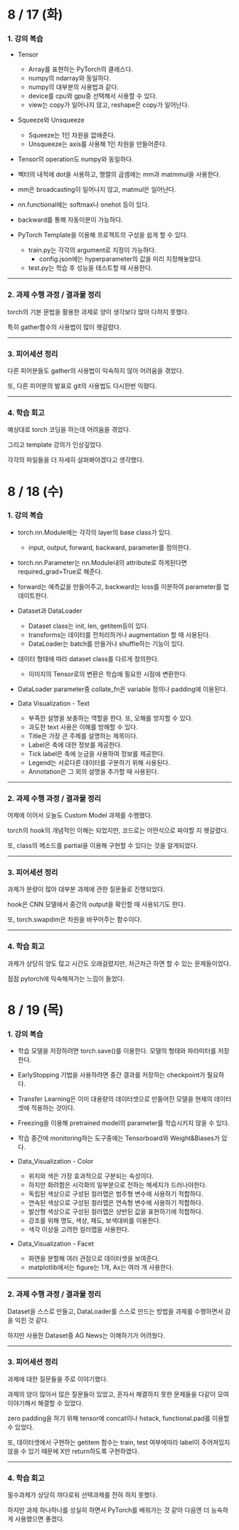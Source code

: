 # 8 / 17 (화)

### 1. 강의 복습

* Tensor
    - Array를 표현하는 PyTorch의 클래스다.
    - numpy의 ndarray와 동일하다.
    - numpy의 대부분의 사용법과 같다.
    - device를 cpu와 gpu중 선택해서 사용할 수 있다.
    - view는 copy가 일어나지 않고, reshape은 copy가 일어난다.

* Squeeze와 Unsqueeze
    - Squeeze는 1인 차원을 없애준다.
    - Unsqueeze는 axis를 사용해 1인 차원을 만들어준다.

* Tensor의 operation도 numpy와 동일하다.
* 벡터의 내적에 dot을 사용하고, 행렬의 곱셈에는 mm과 matmmul을 사용한다.
* mm은 broadcasting이 일어나지 않고, matmul은 일어난다.
* nn.functional에는 softmax나 onehot 등이 있다.
* backward를 통해 자동미분이 가능하다.

* PyTorch Template을 이용해 프로젝트의 구성을 쉽게 할 수 있다.
    - train.py는 각각의 argument로 지정이 가능하다.
        - config.json에는 hyperparameter의 값을 미리 지정해놓았다.
    - test.py는 학습 후 성능을 테스트할 때 사용한다.

---

### 2. 과제 수행 과정 / 결과물 정리

torch의 기본 문법을 활용한 과제로 양이 생각보다 많아 다하지 못했다.

특히 gather함수의 사용법이 많이 헷갈렸다.


---

### 3. 피어세션 정리

다른 피어분들도 gather의 사용법이 익숙하지 않아 어려움을 겪었다.

또, 다른 피어분의 발표로 git의 사용법도 다시한번 익혔다.

---

### 4. 학습 회고

예상대로 torch 코딩을 하는데 어려움을 겪었다.

그리고 template 강의가 인상깊었다.

각각의 파일들을 더 자세히 살펴봐야겠다고 생각했다.

# 8 / 18 (수)

### 1. 강의 복습

* torch.nn.Module에는 각각의 layer의 base class가 있다.
    - input, output, forward, backward, parameter를 정의한다.

* torch.nn.Parameter는 nn.Module내의 attribute로 하게된다면 required_grad=True로 해준다.

* forward는 예측값을 만들어주고, backward는 loss를 미분하여 parameter를 업데이트한다.

* Dataset과 DataLoader
    - Dataset class는 init, len, getitem등이 있다.
    - transforms는 데이터를 전처리하거나 augmentation 할 때 사용된다.
    - DataLoader는 batch를 만들거나 shuffle하는 기능이 있다.

* 데이터 형태에 따라 dataset class를 다르게 정의한다.
    - 이미지의 Tensor로의 변환은 학습에 필요한 시점에 변환한다.

* DataLoader parameter중 collate_fn은 variable 정의나 padding에 이용된다.

* Data Visualization - Text
    - 부족한 설명을 보충하는 역할을 한다. 또, 오해를 방지할 수 있다.
    - 과도한 text 사용은 이해를 방해할 수 있다.
    - Title은 가장 큰 주제를 설명하는 제목이다.
    - Label은 축에 대한 정보를 제공한다.
    - Tick label은 축에 눈금을 사용하여 정보를 제공한다.
    - Legend는 서로다른 데이터를 구분하기 위해 사용된다.
    - Annotation은 그 외의 설명을 추가할 때 사용된다.


---

### 2. 과제 수행 과정 / 결과물 정리

어제에 이어서 오늘도 Custom Model 과제를 수행했다.

torch의 hook의 개념적인 이해는 되었지만, 코드로는 어떤식으로 짜야할 지 헷갈렸다.

또, class의 메소드를 partial을 이용해 구현할 수 있다는 것을 알게되었다.


---

### 3. 피어세션 정리

과제가 분량이 많아 대부분 과제에 관한 질문들로 진행되었다.

hook은 CNN 모델에서 중간의 output을 확인할 때 사용되기도 한다.

또, torch.swapdim은 차원을 바꾸어주는 함수이다.

---

### 4. 학습 회고

과제가 상당히 양도 많고 시간도 오래걸렸지만, 차근차근 하면 할 수 있는 문제들이었다.

점점 pytorch에 익숙해져가는 느낌이 들었다.

# 8 / 19 (목)

### 1. 강의 복습

* 학습 모델을 저장하려면 torch.save()를 이용한다. 모델의 형태와 파라미터를 저장한다.
* EarlyStopping 기법을 사용하려면 중간 결과를 저장하는 checkpoint가 필요하다.
* Transfer Learning은 이미 대용량의 데이터셋으로 만들어진 모델을 현재의 데이터셋에 적용하는 것이다.
* Freezing을 이용해 pretrained model의 parameter를 학습시키지 않을 수 있다.
* 학습 중간에 monitoring하는 도구중에는 Tensorboard와 Weight&Biases가 있다.


* Data_Visualization - Color
    - 위치와 색은 가장 효과적으로 구분되는 속성이다.
    - 하지만 화려함은 시각화의 일부분으로 전하는 메세지가 드러나야한다.
    - 독립된 색상으로 구성된 컬러맵은 범주형 변수에 사용하기 적합하다.
    - 연속된 색상으로 구성된 컬러맵은 연속형 변수에 사용하기 적합하다.
    - 발산형 색상으로 구성된 컬러맵은 상반된 값을 표현하기에 적합하다.
    - 강조를 위해 명도, 색상, 채도, 보색대비를 이용한다.
    - 색각 이상을 고려한 컬러맵을 사용한다.

* Data_Visualization - Facet
    - 화면을 분할해 여러 관점으로 데이터셋을 보여준다.
    - matplotlib에서는 figure는 1개, Ax는 여러 개 사용한다.

---

### 2. 과제 수행 과정 / 결과물 정리

Dataset을 스스로 만들고, DataLoader를 스스로 만드는 방법을 과제를 수행하면서 감을 익힌 것 같다.

하지만 사용한 Dataset중 AG News는 이해하기가 어려웠다.


---

### 3. 피어세션 정리

과제에 대한 질문들을 주로 이야기했다.

과제의 양이 많아서 많은 질문들이 있었고, 혼자서 해결하지 못한 문제들을 다같이 모여 이야기해서 해결할 수 있었다.

zero padding을 하기 위해 tensor에 concat이나 hstack, functional.pad를 이용할 수 있었다.

또, 데이터셋에서 구현하는 getitem 함수는 train, test 여부에따라 label이 주어져있지 않을 수 있기 때문에 X만 return하도록 구현하였다.


---

### 4. 학습 회고

필수과제가 상당히 까다로워 선택과제를 전혀 하지 못했다.

하지만 과제 하나하나를 성실히 하면서 PyTorch를 배워가는 것 같아 다음엔 더 능숙하게 사용했으면 좋겠다.